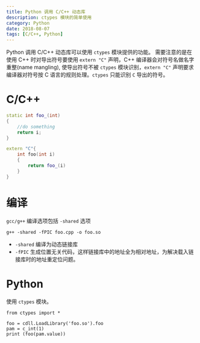 ```yaml
---
title: Python 调用 C/C++ 动态库
description: ctypes 模块的简单使用
category: Python
date: 2018-08-07
tags: [C/C++, Python]
---
```


Python 调用 C/C++ 动态库可以使用 `ctypes` 模块提供的功能。
需要注意的是在使用 C++ 时对导出符号要使用 `extern "C"` 声明，C++ 编译器会对符号名做名字重整(name mangling), 使导出符号不被 `ctypes` 模块识别，`extern "C"` 声明要求编译器对符号按 C 语言的规则处理。`ctypes` 只能识别 `C` 导出的符号。

# C/C++

```C++
static int foo_(int)
{
    //do something
    return i;
}

extern "C"{
    int foo(int i)
    {
        return foo_(i)
    }
}
```

# 编译

`gcc/g++` 编译选项包括 `-shared` 选项

```shell
g++ -shared -fPIC foo.cpp -o foo.so
```

- `-shared`
  编译为动态链接库
- `-fPIC`
  生成位置无关代码，这样链接库中的地址全为相对地址，为解决载入链接库时的地址重定位问题。

# Python

使用 `ctypes` 模块。

```Python3
from ctypes import *

foo = cdll.LoadLibrary('foo.so').foo
pam = c_int(1)
print (foo(pam.value))
```
